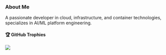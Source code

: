 
### About Me
A passionate developer in cloud, infrastructure, and container technologies, specializes in AI/ML platform engineering.


#### 🏆 GitHub Trophies

<img align="center" src="https://github-profile-trophy.vercel.app/?username=shan100github&theme=radical&no-frame=false&no-bg=true&margin-w=4&title=-Reviews,-Stars,-Followers" />
